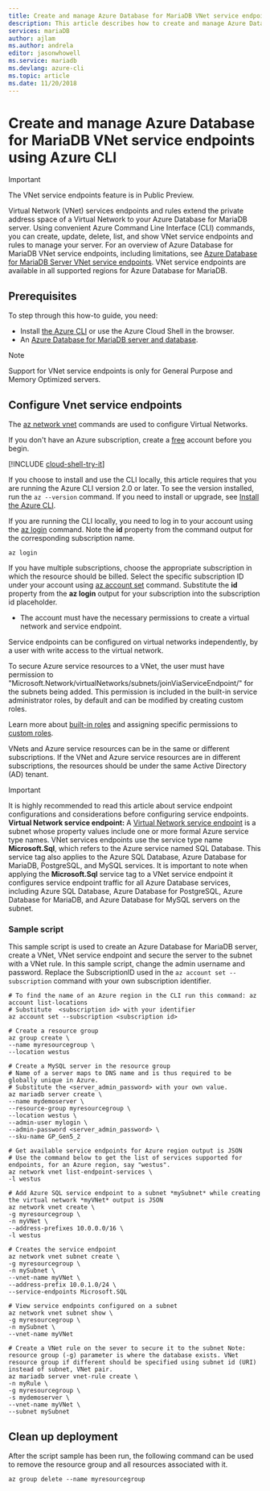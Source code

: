 ```yaml
---
title: Create and manage Azure Database for MariaDB VNet service endpoints and rules using Azure CLI | Microsoft Docs
description: This article describes how to create and manage Azure Database for MariaDB VNet service endpoints and rules using Azure CLI command line.
services: mariaDB
author: ajlam
ms.author: andrela
editor: jasonwhowell
ms.service: mariadb
ms.devlang: azure-cli
ms.topic: article
ms.date: 11/20/2018
---
```

# Create and manage Azure Database for MariaDB VNet service endpoints using Azure CLI

> [!IMPORTANT]
> The VNet service endpoints feature is in Public Preview.

Virtual Network (VNet) services endpoints and rules extend the private address space of a Virtual Network to your Azure Database for MariaDB server. Using convenient Azure Command Line Interface (CLI) commands, you can create, update, delete, list, and show VNet service endpoints and rules to manage your server. For an overview of Azure Database for MariaDB VNet service endpoints, including limitations, see [Azure Database for MariaDB Server VNet service endpoints](concepts-data-access-security-vnet.md). VNet service endpoints are available in all supported regions for Azure Database for MariaDB.

## Prerequisites
To step through this how-to guide, you need:
- Install [the Azure CLI](/cli/azure/install-azure-cli) or use the Azure Cloud Shell in the browser.
- An [Azure Database for MariaDB server and database](quickstart-create-mariadb-server-database-using-azure-cli.md).

> [!NOTE]
> Support for VNet service endpoints is only for General Purpose and Memory Optimized servers.

## Configure Vnet service endpoints
The [az network vnet](https://docs.microsoft.com/cli/azure/network/vnet?view=azure-cli-latest) commands are used to configure Virtual Networks.

If you don't have an Azure subscription, create a [free](https://azure.microsoft.com/free/) account before you begin.

[!INCLUDE [cloud-shell-try-it](../../includes/cloud-shell-try-it.md)]

If you choose to install and use the CLI locally, this article requires that you are running the Azure CLI version 2.0 or later. To see the version installed, run the `az --version` command. If you need to install or upgrade, see [Install the Azure CLI]( /cli/azure/install-azure-cli). 

If you are running the CLI locally, you need to log in to your account using the [az login](https://docs.microsoft.com/cli/azure/authenticate-azure-cli?view=azure-cli-latest) command. Note the **id** property from the command output for the corresponding subscription name.
```azurecli-interactive
az login
```

If you have multiple subscriptions, choose the appropriate subscription in which the resource should be billed. Select the specific subscription ID under your account using [az account set](https://docs.microsoft.com/cli/azure/account?view=azure-cli-latest#az-account-set) command. Substitute the **id** property from the **az login** output for your subscription into the subscription id placeholder.

- The account must have the necessary permissions to create a virtual network and service endpoint.

Service endpoints can be configured on virtual networks independently, by a user with write access to the virtual network.

To secure Azure service resources to a VNet, the user must have permission to "Microsoft.Network/virtualNetworks/subnets/joinViaServiceEndpoint/" for the subnets being added. This permission is included in the built-in service administrator roles, by default and can be modified by creating custom roles.

Learn more about [built-in roles](https://docs.microsoft.com/azure/active-directory/role-based-access-built-in-roles) and assigning specific permissions to [custom roles](https://docs.microsoft.com/azure/active-directory/role-based-access-control-custom-roles).

VNets and Azure service resources can be in the same or different subscriptions. If the VNet and Azure service resources are in different subscriptions, the resources should be under the same Active Directory (AD) tenant.

> [!IMPORTANT]
> It is highly recommended to read this article about service endpoint configurations and considerations before configuring service endpoints. **Virtual Network service endpoint:** A [Virtual Network service endpoint](../virtual-network/virtual-network-service-endpoints-overview.md) is a subnet whose property values include one or more formal Azure service type names. VNet services endpoints use the service type name **Microsoft.Sql**, which refers to the Azure service named SQL Database. This service tag also applies to the Azure SQL Database, Azure Database for MariaDB, PostgreSQL, and MySQL services. It is important to note when applying the **Microsoft.Sql** service tag to a VNet service endpoint it configures service endpoint traffic for all Azure Database services, including Azure SQL Database, Azure Database for PostgreSQL, Azure Database for MariaDB, and Azure Database for MySQL servers on the subnet.

### Sample script

This sample script is used to create an Azure Database for MariaDB server, create a VNet, VNet service endpoint and secure the server to the subnet with a VNet rule. In this sample script, change the admin username and password. Replace the SubscriptionID used in the `az account set --subscription` command with your own subscription identifier.

```azurecli-interactive
# To find the name of an Azure region in the CLI run this command: az account list-locations
# Substitute  <subscription id> with your identifier
az account set --subscription <subscription id>

# Create a resource group
az group create \
--name myresourcegroup \
--location westus

# Create a MySQL server in the resource group
# Name of a server maps to DNS name and is thus required to be globally unique in Azure.
# Substitute the <server_admin_password> with your own value.
az mariadb server create \
--name mydemoserver \
--resource-group myresourcegroup \
--location westus \
--admin-user mylogin \
--admin-password <server_admin_password> \
--sku-name GP_Gen5_2

# Get available service endpoints for Azure region output is JSON
# Use the command below to get the list of services supported for endpoints, for an Azure region, say "westus".
az network vnet list-endpoint-services \
-l westus

# Add Azure SQL service endpoint to a subnet *mySubnet* while creating the virtual network *myVNet* output is JSON
az network vnet create \
-g myresourcegroup \
-n myVNet \
--address-prefixes 10.0.0.0/16 \
-l westus

# Creates the service endpoint
az network vnet subnet create \
-g myresourcegroup \
-n mySubnet \
--vnet-name myVNet \
--address-prefix 10.0.1.0/24 \
--service-endpoints Microsoft.SQL

# View service endpoints configured on a subnet
az network vnet subnet show \
-g myresourcegroup \
-n mySubnet \
--vnet-name myVNet

# Create a VNet rule on the sever to secure it to the subnet Note: resource group (-g) parameter is where the database exists. VNet resource group if different should be specified using subnet id (URI) instead of subnet, VNet pair.
az mariadb server vnet-rule create \
-n myRule \
-g myresourcegroup \
-s mydemoserver \
--vnet-name myVNet \
--subnet mySubnet
```

<!-- 
In this sample script, change the highlighted lines to customize the admin username and password. Replace the SubscriptionID used in the `az account set --subscription` command with your own subscription identifier.
[!code-azurecli-interactive[main](../../cli_scripts/mariadb/create-mysql-server-vnet/create-mysql-server.sh?highlight=5,20 "Create an Azure Database for MariaDB, VNet, VNet service endpoint, and VNet rule.")]
-->

## Clean up deployment
After the script sample has been run, the following command can be used to remove the resource group and all resources associated with it.

```azurecli-interactive
az group delete --name myresourcegroup
```


<!--
[!code-azurecli-interactive[main](../../cli_scripts/mysql/create-mysql-server-vnet/delete-mysql.sh "Delete the resource group.")]
-->